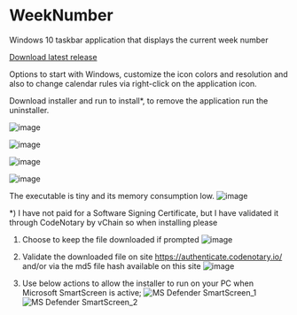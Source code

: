 # WeekNumber
Windows 10 taskbar application that displays the current week number

[Download latest release](https://github.com/voltura/weeknumber/releases/latest/download/WeekNumber.zip)

Options to start with Windows, customize the icon colors and resolution and also to change calendar rules via right-click on the application icon.

Download installer and run to install*, to remove the application run the uninstaller.

![image](https://user-images.githubusercontent.com/2292809/118048375-7da1bb80-b37c-11eb-9393-0c4a3736dd83.png)

![image](https://user-images.githubusercontent.com/2292809/118520996-dc7b8200-b73a-11eb-92b4-9986632beffa.png)

![image](https://user-images.githubusercontent.com/2292809/118048718-f4d74f80-b37c-11eb-8b36-211250ff25c5.png)

![image](https://user-images.githubusercontent.com/2292809/118050315-4e407e00-b37f-11eb-8ac9-17cc1a08aa08.png)

The executable is tiny and its memory consumption low.
![image](https://user-images.githubusercontent.com/2292809/118325509-dfd8f880-b503-11eb-8cef-5b24f6e8007f.png)

*) I have not paid for a Software Signing Certificate, but I have validated it through CodeNotary by vChain so when installing please 
1) Choose to keep the file downloaded if prompted 
![image](https://user-images.githubusercontent.com/2292809/118524536-8c9eba00-b73e-11eb-9c6c-bc8defde0caa.png)

2) Validate the downloaded file on site https://authenticate.codenotary.io/ and/or via the md5 file hash available on this site
![image](https://user-images.githubusercontent.com/2292809/118523842-d63ad500-b73d-11eb-8b03-e0ec0175413a.png)

3) Use below actions to allow the installer to run on your PC when Microsoft SmartScreen is active;
![MS Defender SmartScreen_1](https://user-images.githubusercontent.com/2292809/118373685-651de500-b5b8-11eb-94ed-92791f061266.png)
![MS Defender SmartScreen_2](https://user-images.githubusercontent.com/2292809/118373689-6a7b2f80-b5b8-11eb-8413-9a7e8c5c3779.png)
